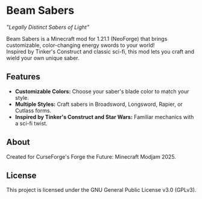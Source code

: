 # Beam Sabers
*"Legally Distinct Sabers of Light"*

Beam Sabers is a Minecraft mod for 1.21.1 (NeoForge) that brings customizable, color-changing energy swords to your world!   
Inspired by Tinker's Construct and classic sci-fi, this mod lets you craft and wield your own unique saber.

## Features
- **Customizable Colors:** Choose your saber's blade color to match your style.
- **Multiple Styles:** Craft sabers in Broadsword, Longsword, Rapier, or Cutlass forms.
- **Inspired by Tinker's Construct and Star Wars:** Familiar mechanics with a sci-fi twist.

## About
Created for CurseForge's Forge the Future: Minecraft Modjam 2025.

## License
This project is licensed under the GNU General Public License v3.0 (GPLv3).
